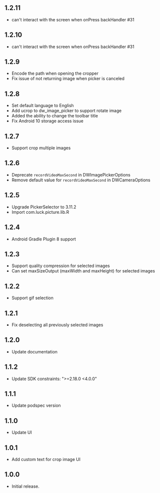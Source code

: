 ## 1.2.11

* can't interact with the screen when onPress backHandler #31

## 1.2.10

* can't interact with the screen when onPress backHandler #31

## 1.2.9

* Encode the path when opening the cropper
* Fix issue of not returning image when picker is canceled

## 1.2.8
* Set default language to English
* Add ucrop to dw_image_picker to support rotate image
* Added the ability to change the toolbar title
* Fix Android 10 storage access issue

## 1.2.7

* Support crop multiple images

## 1.2.6

* Deprecate `recordVideoMaxSecond` in DWImagePickerOptions
* Remove default value for `recordVideoMaxSecond` in DWCameraOptions

## 1.2.5

* Upgrade PickerSelector to 3.11.2
* Import com.luck.picture.lib.R

## 1.2.4

* Android Gradle Plugin 8 support

## 1.2.3

* Support quality compression for selected images
* Can set maxSizeOutput (maxWidth and maxHeight) for selected images

## 1.2.2

- Support gif selection

## 1.2.1

- Fix deselecting all previously selected images

## 1.2.0

- Update documentation

## 1.1.2

- Update SDK constraints: ">=2.18.0 <4.0.0"

## 1.1.1

- Update podspec version

## 1.1.0

- Update UI

## 1.0.1

- Add custom text for crop image UI

## 1.0.0

- Initial release.
